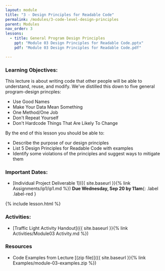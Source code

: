 ```yaml
---
layout: module
title: "3 - Design Principles for Readable Code"
permalink: /modules/3-code-level-design-principles
parent: Modules
nav_order: 3
lessons: 
  - title: General Program Design Principles
    ppt: "Module 03 Design Principles for Readable Code.pptx"
    pdf: "Module 03 Design Principles for Readable Code.pdf"

---
```

### Learning Objectives:
This lecture is about writing code that other people will be able to understand, reuse, and modify.  We've distilled this down to five general program-design princples:
* Use Good Names
* Make Your Data Mean Something
* One Method/One Job
* Don't Repeat Yourself
* Don't Hardcode Things That Are Likely To Change

By the end of this lesson you should be able to:
* Describe the purpose of our design principles 
* List 5 Design Principles for Readable Code with examples
* Identify some violations of the principles and suggest ways to mitigate them 

### Important Dates:
* [Individual Project Deliverable 1]({{ site.baseurl }}{% link Assignments/ip1/ip1.md %}) **Due Wednesday, Sep 20 by 11am**{: .label .label-red }

{% include lesson.html %}

### Activities:
* [Traffic Light Activity Handout]({{ site.baseurl }}{% link Activities/Module03 Activity.md %})

### Resources

* Code Examples from Lecture [(zip file)]({{ site.baseurl }}{% link Examples/module-03-examples.zip %}) 
